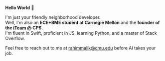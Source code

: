 **Hello World** 👋

I'm just your friendly neighborhood developer.<br/>Well, I'm also an **ECE+BME student at Carnegie Mellon** and the **founder of the [iTeam](https://github.com/cps-innovation-team) @ CPS**.<br/>I'm fluent in Swift, proficient in JS, learning Python, and a master of Stack Overflow.

Feel free to reach out to me at [rahimmalik@cmu.edu](mailto:rahimmalik@cmu.edu) before AI takes your job.

